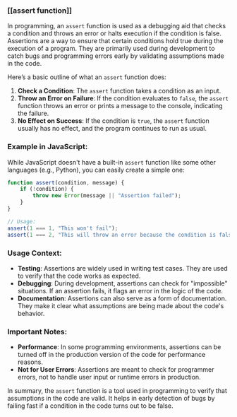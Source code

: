 ### [[assert function]] 

In programming, an `assert` function is used as a debugging aid that checks a condition and throws an error or halts execution if the condition is false. Assertions are a way to ensure that certain conditions hold true during the execution of a program. They are primarily used during development to catch bugs and programming errors early by validating assumptions made in the code.

Here’s a basic outline of what an `assert` function does:

1. **Check a Condition**: The `assert` function takes a condition as an input.
2. **Throw an Error on Failure**: If the condition evaluates to `false`, the `assert` function throws an error or prints a message to the console, indicating the failure.
3. **No Effect on Success**: If the condition is `true`, the `assert` function usually has no effect, and the program continues to run as usual.

### Example in JavaScript:
While JavaScript doesn't have a built-in `assert` function like some other languages (e.g., Python), you can easily create a simple one:

```javascript
function assert(condition, message) {
    if (!condition) {
        throw new Error(message || "Assertion failed");
    }
}

// Usage:
assert(1 === 1, "This won't fail");
assert(1 === 2, "This will throw an error because the condition is false");
```

### Usage Context:
- **Testing**: Assertions are widely used in writing test cases. They are used to verify that the code works as expected.
- **Debugging**: During development, assertions can check for "impossible" situations. If an assertion fails, it flags an error in the logic of the code.
- **Documentation**: Assertions can also serve as a form of documentation. They make it clear what assumptions are being made about the code's behavior.

### Important Notes:
- **Performance**: In some programming environments, assertions can be turned off in the production version of the code for performance reasons.
- **Not for User Errors**: Assertions are meant to check for programmer errors, not to handle user input or runtime errors in production.

In summary, the `assert` function is a tool used in programming to verify that assumptions in the code are valid. It helps in early detection of bugs by failing fast if a condition in the code turns out to be false.
